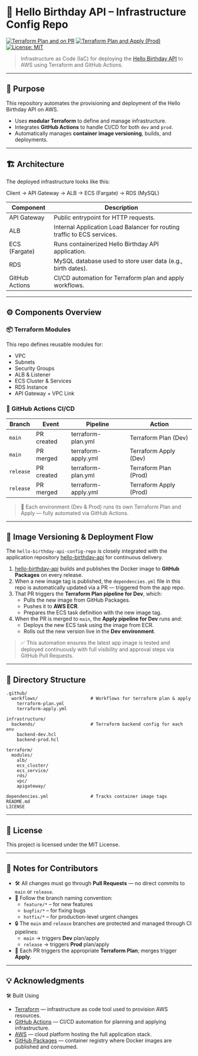 # 🎂 Hello Birthday API – Infrastructure Config Repo

[![Terraform Plan and on PR](https://github.com/cerepx/hello-birthday-api-config-repo/actions/workflows/terraform-plan.yml/badge.svg)](https://github.com/cerepx/hello-birthday-api-config-repo/actions/workflows/terraform-dev.yml)
[![Terraform Plan and Apply (Prod)](https://github.com/cerepx/hello-birthday-api-config-repo/actions/workflows/terraform-apply.yml/badge.svg)](https://github.com/cerepx/hello-birthday-api-config-repo/actions/workflows/terraform-prod.yml)
[![License: MIT](https://img.shields.io/badge/License-MIT-blue.svg)](LICENSE)

> Infrastructure as Code (IaC) for deploying the [Hello Birthday API](https://github.com/cerepx/hello-birthday-api) to AWS using Terraform and GitHub Actions.

---

## 🚀 Purpose

This repository automates the provisioning and deployment of the Hello Birthday API on AWS.

- Uses **modular Terraform** to define and manage infrastructure.
- Integrates **GitHub Actions** to handle CI/CD for both `dev` and `prod`.
- Automatically manages **container image versioning**, builds, and deployments.

---

## 🏗️ Architecture

The deployed infrastructure looks like this:

Client → API Gateway → ALB → ECS (Fargate) → RDS (MySQL)


| Component        | Description                                                                 |
|------------------|-----------------------------------------------------------------------------|
| API Gateway      | Public entrypoint for HTTP requests.                                        |
| ALB              | Internal Application Load Balancer for routing traffic to ECS services.     |
| ECS (Fargate)    | Runs containerized Hello Birthday API application.                          |
| RDS              | MySQL database used to store user data (e.g., birth dates).                 |
| GitHub Actions   | CI/CD automation for Terraform plan and apply workflows.                    |

---

## ⚙️ Components Overview

### 📦 Terraform Modules
This repo defines reusable modules for:
- VPC
- Subnets
- Security Groups
- ALB & Listener
- ECS Cluster & Services
- RDS Instance
- API Gateway + VPC Link

### 🔁 GitHub Actions CI/CD

| Branch      | Event         | Pipeline              | Action                      |
|-------------|---------------|-----------------------|-----------------------------|
| `main`      | PR created    | terraform-plan.yml     | Terraform Plan (Dev)        |
| `main`      | PR merged     | terraform-apply.yml    | Terraform Apply (Dev)       |
| `release`   | PR created    | terraform-plan.yml     | Terraform Plan (Prod)       |
| `release`   | PR merged     | terraform-apply.yml    | Terraform Apply (Prod)      |

> 🚧 Each environment (Dev & Prod) runs its own Terraform Plan and Apply — fully automated via GitHub Actions.

---

## 🔄 Image Versioning & Deployment Flow

The `hello-birthday-api-config-repo` is closely integrated with the application repository [hello-birthday-api](https://github.com/cerepx/hello-birthday-api) for continuous delivery.

1. [hello-birthday-api](https://github.com/cerepx/hello-birthday-api) builds and publishes the Docker image to **GitHub Packages** on every release.
2. When a new image tag is published, the `dependencies.yml` file in this repo is automatically updated via a PR — triggered from the app repo.
3. That PR triggers the **Terraform Plan pipeline for Dev**, which:
   - Pulls the new image from GitHub Packages.
   - Pushes it to **AWS ECR**.
   - Prepares the ECS task definition with the new image tag.
4. When the PR is merged to `main`, the **Apply pipeline for Dev** runs and:
   - Deploys the new ECS task using the image from ECR.
   - Rolls out the new version live in the **Dev environment**.

> ✅ This automation ensures the latest app image is tested and deployed continuously with full visibility and approval steps via GitHub Pull Requests.

---

## 📂 Directory Structure

```text
.github/
  workflows/                    # Workflows for terraform plan & apply
    terraform-plan.yml
    terraform-apply.yml

infrastructure/
  backends/                     # Terraform backend config for each env
    backend-dev.hcl
    backend-prod.hcl

terraform/
  modules/
    alb/
    ecs_cluster/
    ecs_service/
    rds/
    vpc/
    apigateway/

dependencies.yml                # Tracks container image tags
README.md
LICENSE
```

---

## 📜 License
This project is licensed under the MIT License.

---

## 🧠 Notes for Contributors

- 🛠 All changes must go through **Pull Requests** — no direct commits to `main` or `release`.
- 🌱 Follow the branch naming convention:
  - `feature/*` – for new features
  - `bugfix/*` – for fixing bugs
  - `hotfix/*` – for production-level urgent changes
- 🔒 The `main` and `release` branches are protected and managed through CI pipelines:
  - `main` → triggers **Dev** plan/apply
  - `release` → triggers **Prod** plan/apply
- 🔁 Each PR triggers the appropriate **Terraform Plan**; merges trigger **Apply**.

---

## 💡 Acknowledgments

🛠 Built Using

- [Terraform](https://www.terraform.io/) — infrastructure as code tool used to provision AWS resources.
- [GitHub Actions](https://github.com/features/actions) — CI/CD automation for planning and applying infrastructure.
- [AWS](https://aws.amazon.com/) — cloud platform hosting the full application stack.
- [GitHub Packages](https://docs.github.com/en/packages) — container registry where Docker images are published and consumed.
